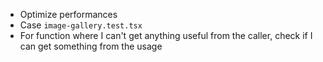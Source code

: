 * Optimize performances
* Case `image-gallery.test.tsx` 
* For function where I can't get anything useful from the caller, check if I can get something from the usage

